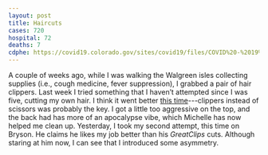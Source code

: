 ```yaml
---
layout: post
title: Haircuts
cases: 720
hospital: 72
deaths: 7
cdphe: https://covid19.colorado.gov/sites/covid19/files/COVID%20-%2019%20Case%20Summary.pdf
---
```


A couple of weeks ago, while I was walking the Walgreen isles collecting supplies (i.e., cough medicine, fever suppression), I grabbed a pair of hair clippers. Last week I tried something that I haven’t attempted since I was five, cutting my own hair. I think it went better [this time](images/IMG_1273.jpg)---clippers instead of scissors was probably the key. I got a little too aggressive on the top, and the back had has more of an apocalypse vibe, which Michelle has now helped me clean up. Yesterday, I took my second attempt, this time on Bryson. He claims he likes my job better than his _GreatClips_ cuts. Although staring at him now, I can see that I introduced some asymmetry. 


